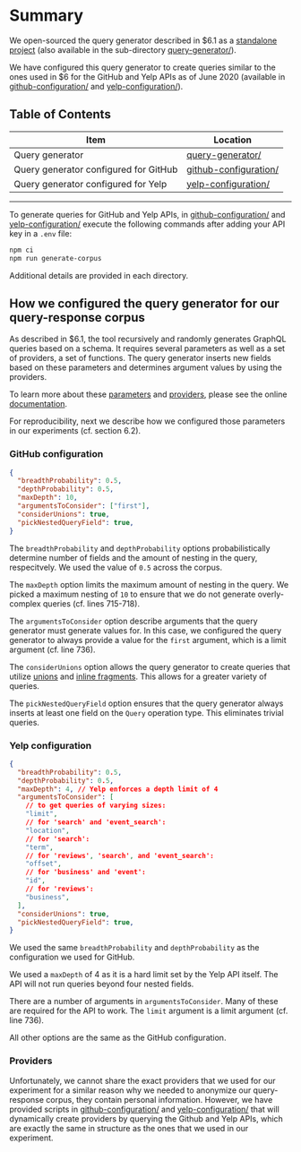 # Summary

We open-sourced the query generator described in \$6.1 as a [standalone project](https://github.com/ibm/graphql-query-generator) (also available in the sub-directory [query-generator/](query-generator/)).

We have configured this query generator to create queries similar to the ones used in \$6 for the GitHub and Yelp APIs as of June 2020 (available in [github-configuration/](github-configuration/) and [yelp-configuration/](yelp-configuration/)).

## Table of Contents

| Item                                  | Location                                       |
| ------------------------------------- | ---------------------------------------------- |
| Query generator                       | [query-generator/](query-generator/)           |
| Query generator configured for GitHub | [github-configuration/](github-configuration/) |
| Query generator configured for Yelp   | [yelp-configuration/](yelp-configuration/)     |

---

To generate queries for GitHub and Yelp APIs, in [github-configuration/](github-configuration/) and [yelp-configuration/](yelp-configuration/) execute the following commands after adding your API key in a `.env` file:

```bash
npm ci
npm run generate-corpus
```

Additional details are provided in each directory.

## How we configured the query generator for our query-response corpus

As described in \$6.1, the tool recursively and randomly generates GraphQL queries based on a schema. It requires several parameters as well as a set of providers, a set of functions. The query generator inserts new fields based on these parameters and determines argument values by using the providers.

To learn more about these [parameters](https://github.com/ibm/graphql-query-generator#configuration) and [providers](https://github.com/ibm/graphql-query-generator#provider-map), please see the online [documentation](https://github.com/ibm/graphql-query-generator).

For reproducibility, next we describe how we configured those parameters in our experiments (cf. section 6.2).

### GitHub configuration

```JSON
{
  "breadthProbability": 0.5,
  "depthProbability": 0.5,
  "maxDepth": 10,
  "argumentsToConsider": ["first"],
  "considerUnions": true,
  "pickNestedQueryField": true,
}
```

The `breadthProbability` and `depthProbability` options probabilistically determine number of fields and the amount of nesting in the query, respecitvely. We used the value of `0.5` across the corpus.

The `maxDepth` option limits the maximum amount of nesting in the query. We picked a maximum nesting of `10` to ensure that we do not generate overly-complex queries (cf. lines 715-718).

The `argumentsToConsider` option describe arguments that the query generator must generate values for. In this case, we configured the query generator to always provide a value for the `first` argument, which is a limit argument (cf. line 736).

The `considerUnions` option allows the query generator to create queries that utilize [unions](https://graphql.org/learn/schema/#union-types) and [inline fragments](https://graphql.org/learn/queries/#inline-fragments). This allows for a greater variety of queries.

The `pickNestedQueryField` option ensures that the query generator always inserts at least one field on the `Query` operation type. This eliminates trivial queries.

### Yelp configuration

```JSON
{
  "breadthProbability": 0.5,
  "depthProbability": 0.5,
  "maxDepth": 4, // Yelp enforces a depth limit of 4
  "argumentsToConsider": [
    // to get queries of varying sizes:
    "limit",
    // for 'search' and 'event_search':
    "location",
    // for 'search':
    "term",
    // for 'reviews', 'search', and 'event_search':
    "offset",
    // for 'business' and 'event':
    "id",
    // for 'reviews':
    "business",
  ],
  "considerUnions": true,
  "pickNestedQueryField": true,
}
```

We used the same `breadthProbability` and `depthProbability` as the configuration we used for GitHub.

We used a `maxDepth` of 4 as it is a hard limit set by the Yelp API itself. The API will not run queries beyond four nested fields.

There are a number of arguments in `argumentsToConsider`. Many of these are required for the API to work. The `limit` argument is a limit argument (cf. line 736).

All other options are the same as the GitHub configuration.

### Providers

Unfortunately, we cannot share the exact providers that we used for our experiment for a similar reason why we needed to anonymize our query-response corpus, they contain personal information. However, we have provided scripts in [github-configuration/](github-configuration/) and [yelp-configuration/](yelp-configuration/) that will dynamically create providers by querying the Github and Yelp APIs, which are exactly the same in structure as the ones that we used in our experiment.
